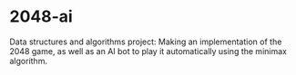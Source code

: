 # 2048-ai
Data structures and algorithms project: Making an implementation of the 2048 game, as well as an AI bot to play it
automatically using the minimax algorithm.
